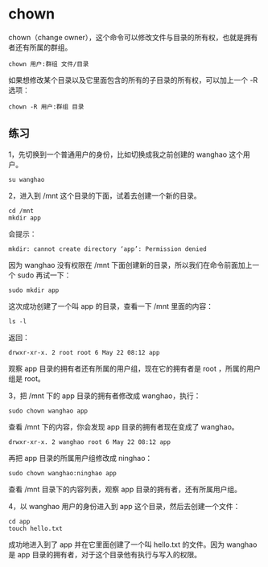 # chown

chown（change owner），这个命令可以修改文件与目录的所有权，也就是拥有者还有所属的群组。

```
chown 用户:群组 文件/目录
```

如果想修改某个目录以及它里面包含的所有的子目录的所有权，可以加上一个 -R 选项：

```
chown -R 用户:群组 目录
```

## 练习

1，先切换到一个普通用户的身份，比如切换成我之前创建的 wanghao 这个用户。

```
su wanghao
```

2，进入到 /mnt 这个目录的下面，试着去创建一个新的目录。

```
cd /mnt
mkdir app
```

会提示：

```
mkdir: cannot create directory ‘app’: Permission denied
```

因为 wanghao 没有权限在 /mnt 下面创建新的目录，所以我们在命令前面加上一个 sudo 再试一下：

```
sudo mkdir app
```

这次成功创建了一个叫 app 的目录，查看一下 /mnt 里面的内容：

```
ls -l
```

返回：

```
drwxr-xr-x. 2 root root 6 May 22 08:12 app
```

观察 app 目录的拥有者还有所属的用户组，现在它的拥有者是 root ，所属的用户组是 root。

3，把 /mnt 下的 app  目录的拥有者修改成 wanghao，执行：

```
sudo chown wanghao app
```

查看 /mnt 下的内容，你会发现 app 目录的拥有者现在变成了 wanghao。

```
drwxr-xr-x. 2 wanghao root 6 May 22 08:12 app
```

再把 app 目录的所属用户组修改成 ninghao：

```
sudo chown wanghao:ninghao app
```

查看 /mnt 目录下的内容列表，观察 app 目录的拥有者，还有所属用户组。

4，以 wanghao 用户的身份进入到 app 这个目录，然后去创建一个文件：

```
cd app
touch hello.txt
```

成功地进入到了 app 并在它里面创建了一个叫 hello.txt 的文件。因为 wanghao 是 app 目录的拥有者，对于这个目录他有执行与写入的权限。

